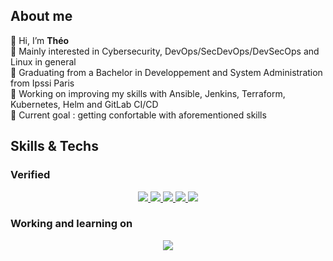 ## About me
👋 Hi, I’m **Théo**  
👀 Mainly interested in Cybersecurity, DevOps/SecDevOps/DevSecOps and Linux in general  
🏫 Graduating from a Bachelor in Developpement and System Administration from Ipssi Paris  
🔭 Working on improving my skills with Ansible, Jenkins, Terraform, Kubernetes, Helm and GitLab CI/CD  
🥇 Current goal : getting confortable with aforementioned skills  

## Skills & Techs
### Verified
<p align="center">
  <a href="https://skillicons.dev">
    <img src="https://skillicons.dev/icons?i=html,css,js,jquery,py,php,react,mysql,powershell,bash,postman,express,npm,yarn&perline=14" />  
    <img src="https://skillicons.dev/icons?i=debian,ubuntu,linux,windows&perline=14" />  
    <img src="https://skillicons.dev/icons?i=git,github,gitlab,bots&perline=14" />  
    <img src="https://skillicons.dev/icons?i=nginx&perline=14" />  
    <img src="https://skillicons.dev/icons?i=vscode,visualstudio,phpstorm,sublime,figma,vim,regex,unity&perline=14" />  
  </a>
</p>

### Working and learning on
<p align="center">
  <a href="https://skillicons.dev">
    <img src="https://skillicons.dev/icons?i=ansible,aws,jenkins,kali,kubernetes,laravel,symfony,terraform,wordpress&perline=14" />
  </a>
</p>
